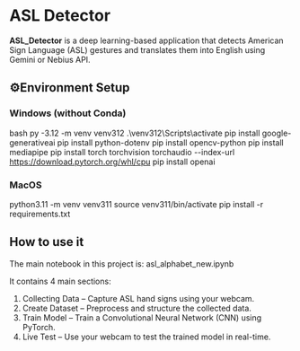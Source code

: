 # ASL Detector

**ASL_Detector** is a deep learning-based application that detects American Sign Language (ASL) gestures and translates them into English using Gemini or Nebius API.

## ⚙Environment Setup

###  Windows (without Conda)
bash
py -3.12 -m venv venv312
.\venv312\Scripts\activate
pip install google-generativeai
pip install python-dotenv
pip install opencv-python
pip install mediapipe
pip install torch torchvision torchaudio --index-url https://download.pytorch.org/whl/cpu
pip install openai

### MacOS 

python3.11 -m venv venv311
source venv311/bin/activate
pip install -r requirements.txt

## How to use it
The main notebook in this project is:
asl_alphabet_new.ipynb

It contains 4 main sections:
  1. Collecting Data – Capture ASL hand signs using your webcam.
  2. Create Dataset – Preprocess and structure the collected data.
  3. Train Model – Train a Convolutional Neural Network (CNN) using PyTorch.
  4. Live Test – Use your webcam to test the trained model in real-time.



